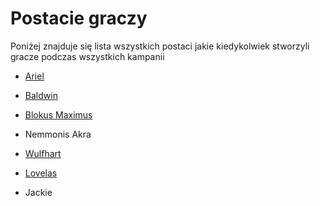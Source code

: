 # Postacie graczy

Poniżej znajduje się lista wszystkich postaci jakie kiedykolwiek stworzyli gracze podczas wszystkich kampanii

- [Ariel](Ariel.html)

- [Baldwin](Baldwin.html)

- [Blokus Maximus](Blokus_Maximus.html)

- Nemmonis Akra

- [Wulfhart](Wulfhart.html)

- [Lovelas](Lovelas.html)

- Jackie


